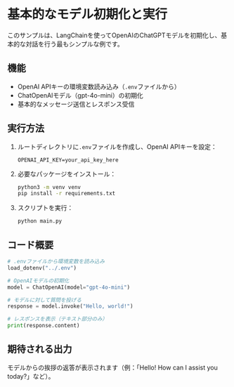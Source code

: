 # 基本的なモデル初期化と実行

このサンプルは、LangChainを使ってOpenAIのChatGPTモデルを初期化し、基本的な対話を行う最もシンプルな例です。

## 機能

- OpenAI APIキーの環境変数読み込み（`.env`ファイルから）
- ChatOpenAIモデル（gpt-4o-mini）の初期化
- 基本的なメッセージ送信とレスポンス受信

## 実行方法

1. ルートディレクトリに`.env`ファイルを作成し、OpenAI APIキーを設定：

   ```
   OPENAI_API_KEY=your_api_key_here
   ```

2. 必要なパッケージをインストール：

   ```bash
   python3 -m venv venv
   pip install -r requirements.txt
   ```

3. スクリプトを実行：
   ```bash
   python main.py
   ```

## コード概要

```python
# .envファイルから環境変数を読み込み
load_dotenv("../.env")

# OpenAIモデルの初期化
model = ChatOpenAI(model="gpt-4o-mini")

# モデルに対して質問を投げる
response = model.invoke("Hello, world!")

# レスポンスを表示（テキスト部分のみ）
print(response.content)
```

## 期待される出力

モデルからの挨拶の返答が表示されます（例：「Hello! How can I assist you today?」など）。
